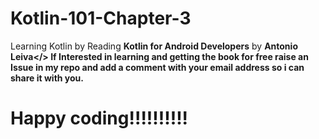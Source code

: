 # Kotlin-101-Chapter-3
Learning Kotlin by Reading <b>Kotlin for Android Developers</b> by <b>Antonio Leiva</> 
If Interested in learning and getting the book for free raise an Issue in my repo and add a comment with your email address so i can share it with you.
# Happy coding!!!!!!!!!!
